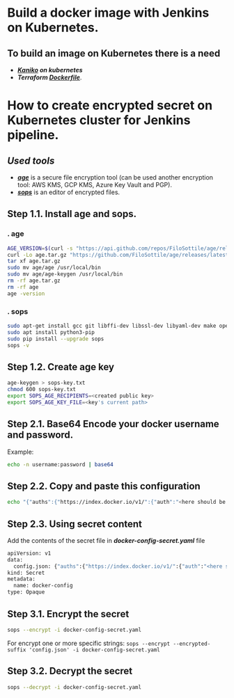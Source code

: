 
# Build a docker image with Jenkins on Kubernetes.

## To build an image on Kubernetes there is a need
- ***_[Kaniko](https://github.com/GoogleContainerTools/kaniko)_ on kubernetes***
- ***Terraform [Dockerfile](https://github.com/hashicorp/terraform/blob/main/Dockerfile)***.

# How to create encrypted secret on Kubernetes cluster for Jenkins pipeline.

## ***Used tools***
- ***[age](https://github.com/FiloSottile/age)*** is a secure file encryption tool (can be used another encryption tool: AWS KMS, GCP KMS, Azure Key Vault and PGP).
- ***[sops](https://github.com/mozilla/sops)*** is an editor of encrypted files.

## Step 1.1. Install age and sops.

### **. age**
```bash
AGE_VERSION=$(curl -s "https://api.github.com/repos/FiloSottile/age/releases/latest" | grep -Po '"tag_name": "v\K[0-9.]+')
curl -Lo age.tar.gz "https://github.com/FiloSottile/age/releases/latest/download/age-v${AGE_VERSION}-linux-amd64.tar.gz"
tar xf age.tar.gz
sudo mv age/age /usr/local/bin
sudo mv age/age-keygen /usr/local/bin
rm -rf age.tar.gz
rm -rf age
age -version
```

### . sops
```bash
sudo apt-get install gcc git libffi-dev libssl-dev libyaml-dev make openssl python-dev-is-python3
sudo apt install python3-pip
sudo pip install --upgrade sops
sops -v
```

## Step 1.2. Create age key
```bash
age-keygen > sops-key.txt
chmod 600 sops-key.txt
export SOPS_AGE_RECIPIENTS=<created public key>
export SOPS_AGE_KEY_FILE=<key's current path>
```
##
## Step 2.1. Base64 Encode your docker username and password.
Example: 
```bash
echo -n username:password | base64
```

## Step 2.2. Copy and paste this configuration
```bash
echo "{"auths":{"https://index.docker.io/v1/":{"auth":"<here should be your encrypted username password from step 1.1>"}}}" > secret
```

## Step 2.3. Using secret content
Add the contents of the secret file in ***docker-config-secret.yaml*** file
```bash
apiVersion: v1
data:
  config.json: {"auths":{"https://index.docker.io/v1/":{"auth":"<here should be your encrypted username password from step 1.1>"}}}
kind: Secret
metadata:
  name: docker-config
type: Opaque
```
##

## Step 3.1. Encrypt the secret
```bash
sops --encrypt -i docker-config-secret.yaml
```
For encrypt one or more specific strings: 
`sops --encrypt --encrypted-suffix 'config.json' -i docker-config-secret.yaml`

## Step 3.2. Decrypt the secret
```bash
sops --decrypt -i docker-config-secret.yaml
```
